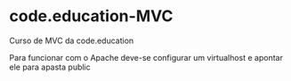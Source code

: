 # code.education-MVC
Curso de MVC da code.education

Para funcionar com o Apache deve-se configurar um virtualhost e apontar ele para  apasta public